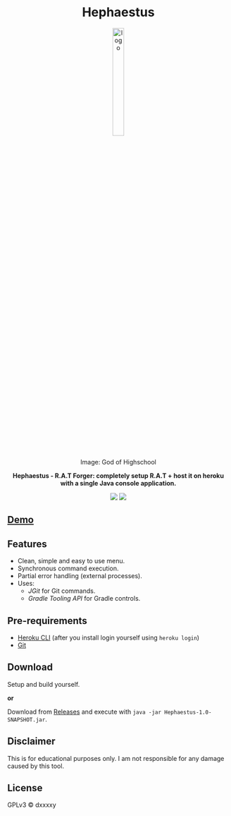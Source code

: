 <div align="center">

# Hephaestus

<figure>
<img src="https://static.wikia.nocookie.net/godofhighschool/images/c/c8/Hephaestus_2.jpg" alt="logo" width="25%" />
<figcaption>Image: God of Highschool</figcaption>
</figure>

**Hephaestus - R.A.T Forger: completely setup R.A.T + host it on heroku with a single Java console application.**

![](https://img.shields.io/badge/Apache%20Maven-C71A36?style=for-the-badge&logo=Apache%20Maven&logoColor=white)
![](https://img.shields.io/github/downloads/DxxxxY/Hephaestus/total?style=for-the-badge)

</div>

## [Demo](https://youtu.be/R-F2dygIOZg)

## Features
- Clean, simple and easy to use menu.
- Synchronous command execution.
- Partial error handling (external processes).
- Uses:
    - *JGit* for Git commands.
    - *Gradle Tooling API* for Gradle controls.

## Pre-requirements
- [Heroku CLI](https://devcenter.heroku.com/articles/heroku-cli) (after you install login yourself using `heroku login`)
- [Git](https://git-scm.com/)


## Download
Setup and build yourself.

**or**

Download from [Releases](https://github.com/DxxxxY/Hephaestus/releases) and execute with `java -jar Hephaestus-1.0-SNAPSHOT.jar`.

## Disclaimer
This is for educational purposes only. I am not responsible for any damage caused by this tool.

## License
GPLv3 © dxxxxy